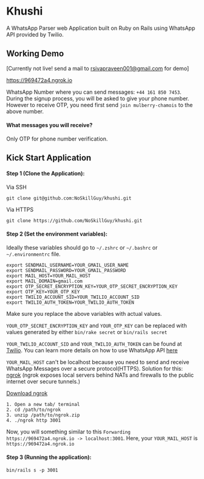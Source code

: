# Khushi
A WhatsApp Parser web Application built on Ruby on Rails using WhatsApp API provided by Twilio. 

## Working Demo 
[Currently not live! send a mail to rsivapraveen001@gmail.com for demo]

https://969472a4.ngrok.io

WhatsApp Number where you can send messages: `+44 161 850 7453`.
During the signup process, you will be asked to give your phone number. However to receive OTP, you need first send `join mulberry-chamois` to the above number. 
#### What messages you will receive?
Only OTP for phone number verification. 

## Kick Start Application
#### Step 1 (Clone the Application): 
Via SSH
```
git clone git@github.com:NoSkillGuy/khushi.git
```
Via HTTPS 
```
git clone https://github.com/NoSkillGuy/khushi.git
```

#### Step 2 (Set the environment variables):
Ideally these variables should go to `~/.zshrc` or `~/.bashrc` or `~/.environmentrc` file.
```
export SENDMAIL_USERNAME=YOUR_GMAIL_USER_NAME
export SENDMAIL_PASSWORD=YOUR_GMAIL_PASSWORD
export MAIL_HOST=YOUR_MAIL_HOST
export MAIL_DOMAIN=gmail.com
export OTP_SECRET_ENCRYPTION_KEY=YOUR_OTP_SECRET_ENCRYPTION_KEY
export OTP_KEY=YOUR_OTP_KEY
export TWILIO_ACCOUNT_SID=YOUR_TWILIO_ACCOUNT_SID
export TWILIO_AUTH_TOKEN=YOUR_TWILIO_AUTH_TOKEN
```
Make sure you replace the above variables with actual values.

`YOUR_OTP_SECRET_ENCRYPTION_KEY` and `YOUR_OTP_KEY` can be replaced with values generated by either `bin/rake secret` or `bin/rails secret`

`YOUR_TWILIO_ACCOUNT_SID` and `YOUR_TWILIO_AUTH_TOKEN` can be found at [Twilio](https://www.twilio.com/console). You can learn more details on how to use WhatsApp API [here](https://www.twilio.com/console/sms/whatsapp/sandbox)

`YOUR_MAIL_HOST` can't be localhost because you need to send and receive WhatsApp Messages over a secure protocol(HTTPS). Solution for this: [ngrok](https://ngrok.com/) (ngrok exposes local servers behind NATs and firewalls to the public internet over secure tunnels.)

[Download ngrok](https://ngrok.com/download)
```
1. Open a new tab/ terminal
2. cd /path/to/ngrok
3. unzip /path/to/ngrok.zip
4. ./ngrok http 3001
```
Now, you will something similar to this `Forwarding https://969472a4.ngrok.io -> localhost:3001`. Here, your `YOUR_MAIL_HOST` is `https://969472a4.ngrok.io`

#### Step 3 (Running the application):
```
bin/rails s -p 3001
```



